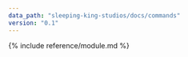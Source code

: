 ```yaml
---
data_path: "sleeping-king-studios/docs/commands"
version: "0.1"
---
```


{% include reference/module.md %}
